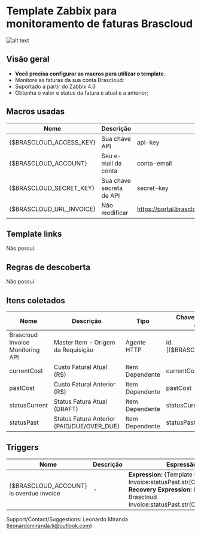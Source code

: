 # Template Zabbix para monitoramento de faturas Brascloud

![alt text](https://www.brascloud.com.br/assets/dist/site/images/logo.png)



## Visão geral

- **Você precisa configurar as macros para utilizar o template.**
- Monitore as faturas da sua conta Brascloud:
- Suportado a partir do Zabbix 4.0
 - Obtenha o valor e status da fatura e atual e a anterior;

## Macros usadas

| Nome | Descrição | Valor Padrão | Tipo |
| ------ | ------ | ------ | ------ |
| {$BRASCLOUD_ACCESS_KEY} | Sua chave API | api-key | Text |
| {$BRASCLOUD_ACCOUNT} | Seu e-mail da conta | conta-email | Text |
| {$BRASCLOUD_SECRET_KEY} | Sua chave secreta de API | secret-key | Text |
| {$BRASCLOUD_URL_INVOICE} | Não modificar | https://portal.brascloud.com.br/restapi/invoice/listByClient | Text |

## Template links
Não possui.
## Regras de descoberta
Não possui.

## Itens coletados
| Nome | Descrição | Tipo | Chave ou informação adicional |
| ------ | ------ | ------ | ------ |
| Brascloud Invoice Monitoring API | Master Item - Origem da Requisição | Agente HTTP | id.[{$BRASCLOUD_ACCOUNT}] |
| currentCost | Custo Fatural Atual (R$) | Item Dependente | currentCost |
| pastCost | Custo Fatural Anterior (R$) | Item Dependente | pastCost |
| statusCurrent | Status Fatura Atual (DRAFT)| Item Dependente | statusCurrent |
| statusPast | Status Fatura Anterior (PAID/DUE/OVER_DUE) | Item Dependente | statusPast |

## Triggers
| Nome | Descrição | Espressão | Severidade |
| ------ | ------ | ------ | ------ |
| {$BRASCLOUD_ACCOUNT} is overdue invoice | - | **Expression:**  {Template Brascloud Invoice:statusPast.str(OVER_DUE)}=1 **Recovery Expression:** {Template Brascloud Invoice:statusPast.str(OVER_DUE)}=0 | High |

Support/Contact/Suggestions: Leonardo Miranda (leonardomiranda.ti@outlook.com)
